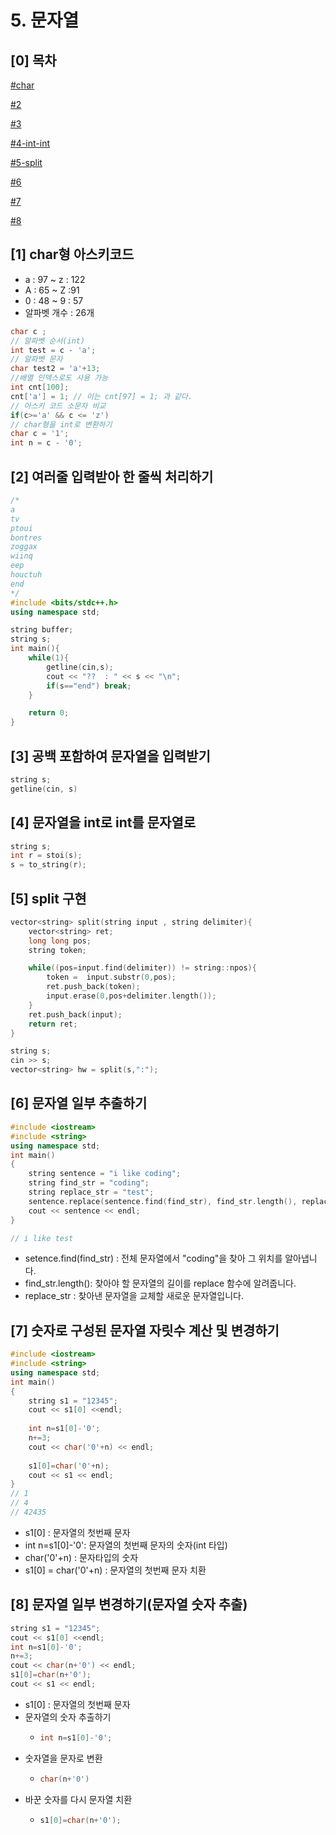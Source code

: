 # 5. 문자열

## \[0] 목차

[#char](<README (1).md#char> "mention")

[#2](<README (1).md#2> "mention")

[#3](<README (1).md#3> "mention")

[#4-int-int](<README (1).md#4-int-int> "mention")

[#5-split](<README (1).md#5-split> "mention")

[#6](<README (1).md#6> "mention")

[#7](<README (1).md#7> "mention")

[#8](<README (1).md#8> "mention")

## \[1] char형 아스키코드 <a href="#char" id="char"></a>

* a : 97 \~ z : 122
* A : 65 \~ Z :91
* 0 : 48 \~ 9 : 57
* 알파벳 개수 : 26개

```cpp
char c ;
// 알파벳 순서(int)
int test = c - 'a';
// 알파벳 문자
char test2 = 'a'+13;
//배열 인덱스로도 사용 가능
int cnt[100];
cnt['a'] = 1; // 이는 cnt[97] = 1; 과 같다.
// 아스키 코드 소문자 비교
if(c>='a' && c <= 'z')
// char형을 int로 변환하기
char c = '1';
int n = c - '0';
```

## \[2] 여러줄 입력받아 한 줄씩 처리하기

```cpp
/*
a
tv
ptoui
bontres
zoggax
wiinq
eep
houctuh
end
*/
#include <bits/stdc++.h>
using namespace std;

string buffer;
string s;
int main(){
    while(1){
        getline(cin,s);
        cout << "??  : " << s << "\n";
        if(s=="end") break;
    }

    return 0;
}
```

## \[3] 공백 포함하여 문자열을 입력받기

```cpp
string s;
getline(cin, s)
```

## \[4]  문자열을 int로 int를 문자열로

```cpp
string s;
int r = stoi(s);
s = to_string(r);
```

## \[5]   split 구현

```cpp
vector<string> split(string input , string delimiter){
    vector<string> ret;
    long long pos;
    string token;

    while((pos=input.find(delimiter)) != string::npos){
        token =  input.substr(0,pos);
        ret.push_back(token);
        input.erase(0,pos+delimiter.length());
    }
    ret.push_back(input);
    return ret;
}

string s;
cin >> s;
vector<string> hw = split(s,":");
```

## \[6] 문자열 일부 추출하기

```cpp
#include <iostream>
#include <string>
using namespace std;
int main()
{
    string sentence = "i like coding";
    string find_str = "coding";
    string replace_str = "test";
    sentence.replace(sentence.find(find_str), find_str.length(), replace_str);
    cout << sentence << endl;
}

// i like test
```

* setence.find(find\_str) : 전체 문자열에서 "coding"을 찾아 그 위치를 알아냅니다.&#x20;
* find\_str.length(): 찾아야 할 문자열의 길이를 replace 함수에 알려줍니다.&#x20;
* replace\_str : 찾아낸 문자열을 교체할 새로운 문자열입니다.

## \[7] 숫자로 구성된 문자열 자릿수 계산 및 변경하기

```cpp
#include <iostream>
#include <string>
using namespace std;
int main()
{
    string s1 = "12345";
    cout << s1[0] <<endl;
    
    int n=s1[0]-'0';
    n+=3;
    cout << char('0'+n) << endl;
    
    s1[0]=char('0'+n);
    cout << s1 << endl;
}
// 1
// 4
// 42435
```

* s1\[0] : 문자열의 첫번째 문자
* int n=s1\[0]-'0': 문자열의 첫번째 문자의 숫자(int 타입)
* char('0'+n) : 문자타입의 숫자
* s1\[0] = char('0'+n) : 문자열의 첫번째 문자 치환

## \[8] 문자열 일부 변경하기(문자열 숫자 추출)

```cpp
string s1 = "12345";
cout << s1[0] <<endl;
int n=s1[0]-'0';
n+=3;
cout << char(n+'0') << endl;
s1[0]=char(n+'0');
cout << s1 << endl;
```

* s1\[0] : 문자열의 첫번째 문자
* 문자열의 숫자 추출하기
  * ```cpp
    int n=s1[0]-'0';
    ```
* 숫자열을 문자로 변환
  * ```cpp
    char(n+'0')
    ```
* 바꾼 숫자를 다시 문자열 치환
  * ```cpp
    s1[0]=char(n+'0');
    ```

